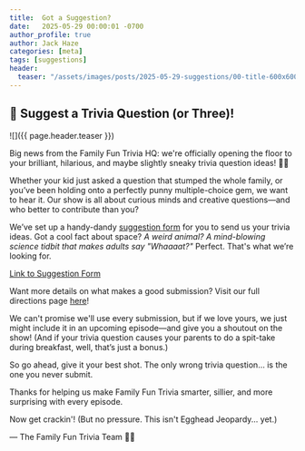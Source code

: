```yaml
---
title:  Got a Suggestion?
date:   2025-05-29 00:00:01 -0700
author_profile: true
author: Jack Haze
categories: [meta]
tags: [suggestions]
header:
  teaser: "/assets/images/posts/2025-05-29-suggestions/00-title-600x600.png"
---
```


## 🚀 Suggest a Trivia Question (or Three)!

![]({{ page.header.teaser }})

Big news from the Family Fun Trivia HQ: we're officially opening the floor to your brilliant, hilarious, and maybe slightly sneaky trivia question ideas! 🧠✨

Whether your kid just asked a question that stumped the whole family, or you’ve been holding onto a perfectly punny multiple-choice gem, we want to hear it. Our show is all about curious minds and creative questions—and who better to contribute than you?

We’ve set up a handy-dandy [suggestion form](https://forms.gle/1dPcA6FGpZNmZf9N6) for you to send us your trivia ideas. Got a cool fact about space? *A weird animal?* *A mind-blowing science tidbit that makes adults say "Whaaaat?"* Perfect. That's what we’re looking for.

[Link to Suggestion Form](https://forms.gle/1dPcA6FGpZNmZf9N6)

Want more details on what makes a good submission? Visit our full directions page
[here](/contact/suggestions/)!

We can't promise we'll use every submission, but if we love yours, we just might include it in an upcoming episode—and give you a shoutout on the show! (And if your trivia question causes your parents to do a spit-take during breakfast, well, that’s just a bonus.)

So go ahead, give it your best shot. The only wrong trivia question… is the one you never submit.

Thanks for helping us make Family Fun Trivia smarter, sillier, and more surprising with every episode.

Now get crackin'!
(But no pressure. This isn't Egghead Jeopardy... yet.)

— The Family Fun Trivia Team 🎤🎉